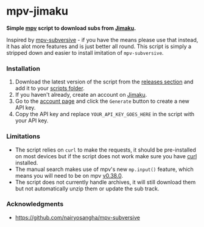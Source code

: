 # mpv-jimaku
**Simple [mpv](https://mpv.io/) script to download subs from [Jimaku](https://jimaku.cc/).**

Inspired by [mpv-subversive](https://github.com/nairyosangha/mpv-subversive) - if you have the means please use that instead, it has alot more features and is just better all round.
This script is simply a stripped down and easier to install imitation of `mpv-subversive`.

### Installation
1. Download the latest version of the script from the [releases section](https://github.com/ZXY101/mpv-jimaku/releases/) and add it to your [scripts folder](https://mpv.io/manual/master/#script-location).
2. If you haven't already, create an account on [Jimaku](https://jimaku.cc/login).
3. Go to the [account page](https://jimaku.cc/account) and click the `Generate` button to create a new API key.
4. Copy the API key and replace `YOUR_API_KEY_GOES_HERE` in the script with your API key.

### Limitations
- The script relies on `curl` to make the requests, it should be pre-installed on most devices but if the script does not work make sure you have [curl](https://curl.se/) installed.
- The manual search makes use of mpv's new `mp.input()` feature, which means you will need to be on mpv [v0.38.0](https://github.com/mpv-player/mpv/releases/tag/v0.38.0).
- The script does not currently handle archives, it will still download them but not automatically unzip them or update the sub track.

### Acknowledgments
- https://github.com/nairyosangha/mpv-subversive